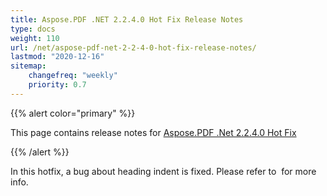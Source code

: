 ```yaml
---
title: Aspose.PDF .NET 2.2.4.0 Hot Fix Release Notes
type: docs
weight: 110
url: /net/aspose-pdf-net-2-2-4-0-hot-fix-release-notes/
lastmod: "2020-12-16"
sitemap:
    changefreq: "weekly"
    priority: 0.7
---
```


{{% alert color="primary" %}} 

This page contains release notes for [Aspose.PDF .Net 2.2.4.0 Hot Fix](http://www.aspose.com/downloads/pdf/net/new-releases/aspose.pdf-.net-2.2.4.0-hot-fix/)

{{% /alert %}} 

In this hotfix, a bug about heading indent is fixed. Please refer to &nbsp;for more info.
